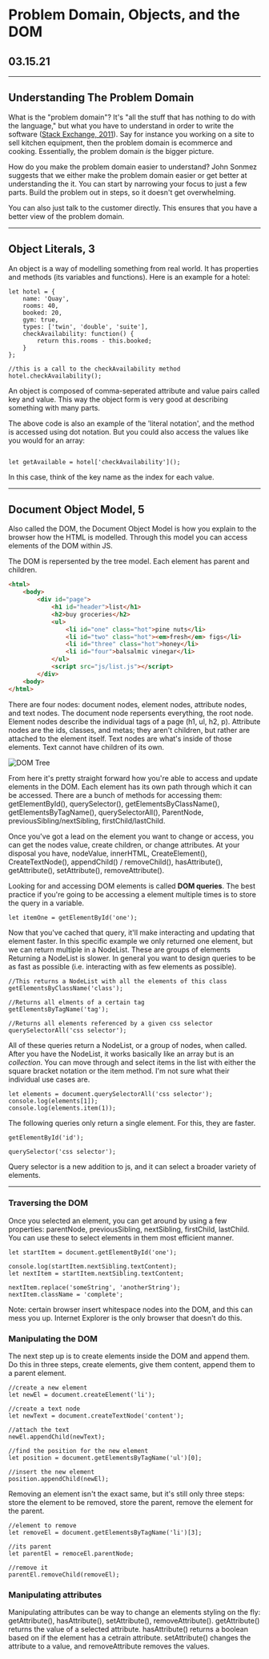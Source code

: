 # Problem Domain, Objects, and the DOM

## 03.15.21

----

## Understanding The Problem Domain

What is the "problem domain"? It's "all the stuff that has nothing to do with the language," but what you have to understand in order to write the software ([Stack Exchange, 2011](https://softwareengineering.stackexchange.com/questions/125926/what-is-problem-domain)). Say for instance you working on a site to sell kitchen equipment, then the problem domain is ecommerce and cooking. Essentially, the problem domain *is* the bigger picture.

How do you make the problem domain easier to understand? John Sonmez suggests that we either make the problem domain easier or get better at understanding the it. You can start by narrowing your focus to just a few parts. Build the problem out in steps, so it doesn't get overwhelming.

You can also just talk to the customer directly. This ensures that you have a better view of the problem domain.

----

## Object Literals, 3

An object is a way of modelling something from real world. It has properties and methods (its variables and functions). Here is an example for a hotel:

````JS
let hotel = {
    name: 'Quay',
    rooms: 40,
    booked: 20,
    gym: true,
    types: ['twin', 'double', 'suite'],
    checkAvailability: function() {
        return this.rooms - this.booked;
    }
};

//this is a call to the checkAvailability method
hotel.checkAvailability();
````

An object is composed of comma-seperated attribute and value pairs called key and value. This way the object form is very good at describing something with many parts.

The above code is also an example of the 'literal notation', and the method is accessed using dot notation. But you could also access the values like you would for an array:

````JS

let getAvailable = hotel['checkAvailability']();

````

In this case, think of the key name as the index for each value.

----

## Document Object Model, 5

Also called the DOM, the Document Object Model is how you explain to the browser how the HTML is modelled. Through this model you can access elements of the DOM within JS.

The DOM is repersented by the tree model. Each element has parent and children.

````HTML
<html>
    <body>
        <div id="page">
            <h1 id="header">list</h1>
            <h2>buy groceries</h2>
            <ul>
                <li id="one" class="hot">pine nuts</li>
                <li id="two" class="hot"><em>fresh</em> figs</li>
                <li id="three" class="hot">honey</li>
                <li id="four">balsalmic vinegar</li>
            </ul>
            <script src="js/list.js"></script>
        </div>
    <body>
</html>
````

There are four nodes: document nodes, element nodes, attribute nodes, and text nodes. The document node repersents everything, the root node. Element nodes describe the individual tags of a page (h1, ul, h2, p). Attribute nodes are the ids, classes, and metas; they aren't children, but rather are attached to the element itself. Text nodes are what's inside of those elements. Text cannot have children of its own.

![DOM Tree](https://northstar-www.dartmouth.edu/doc/idl/html_6.2/images/About_the_Document_Object_Model-1.jpg)

From here it's pretty straight forward how you're able to access and update elements in the DOM. Each element has its own path through which it can be accessed. There are a bunch of methods for accessing them:  getElementById(), querySelector(), getElementsByClassName(), getElementsByTagName(), querySelectorAll(), ParentNode, previousSibling/nextSibling, firstChild/lastChild.

Once you've got a lead on the element you want to change or access, you can get the nodes value, create children, or change attributes. At your disposal you have, nodeValue, innerHTML, CreateElement(), CreateTextNode(), appendChild() / removeChild(), hasAttribute(), getAttribute(), setAttribute(), removeAttribute().

Looking for and accessing DOM elements is called __DOM queries__. The best practice if you're going to be accessing a element multiple times is to store the query in a variable.

````JS
let itemOne = getElementById('one');
````

Now that you've cached that query, it'll make interacting and updating that element faster. In this specific example we only returned one element, but we can return multiple in a NodeList. These are groups of elements Returning a NodeList is slower. In general you want to design queries to be as fast as possible (i.e. interacting with as few elements as possible).

````JS
//This returns a NodeList with all the elements of this class
getElementsByClassName('class');

//Returns all elments of a certain tag
getElementsByTagName('tag');

//Returns all elements referenced by a given css selector
querySelectorAll('css selector');
````

All of these queries return a NodeList, or a group of nodes, when called. After you have the NodeList, it works basically like an array but is an *collection*. You can move through and select items in the list with either the square bracket notation or the item method. I'm not sure what their individual use cases are.

````JS
let elements = document.querySelectorAll('css selector');
console.log(elements[1]);
console.log(elements.item(1));
````

The following queries only return a single element. For this, they are faster.

````JS 
getElementById('id');

querySelector('css selector');
````

Query selector is a new addition to js, and it can select a broader variety of elements.

----

### Traversing the DOM

Once you selected an element, you can get around by using a few properties: parentNode, previousSibling, nextSibling, firstChild, lastChild. You can use these to select elements in them most efficient manner. 

````JS
let startItem = document.getElementById('one');

console.log(startItem.nextSibling.textContent);
let nextItem = startItem.nextSibling.textContent;

nextItem.replace('someString', 'anotherString');
nextItem.className = 'complete';
````

Note: certain browser insert whitespace nodes into the DOM, and this can mess you up. Internet Explorer is the only browser that doesn't do this.

### Manipulating the DOM

The next step up is to create elements inside the DOM and append them. Do this in three steps, create elements, give them content, append them to a parent element.

````JS
//create a new element
let newEl = document.createElement('li');

//create a text node
let newText = document.createTextNode('content');

//attach the text
newEl.appendChild(newText);

//find the position for the new element
let position = document.getElementsByTagName('ul')[0];

//insert the new element
position.appendChild(newEl);
````

Removing an element isn't the exact same, but it's still only three steps: store the element to be removed, store the parent, remove the element for the parent.

````JS
//element to remove
let removeEl = document.getElementsByTagName('li')[3];

//its parent
let parentEl = remoceEl.parentNode;

//remove it
parentEl.removeChild(removeEl);
````

### Manipulating attributes

Manipulating attributes can be way to change an elements styling on the fly: getAttribute(), hasAttribute(), setAttribute(), removeAttribute(). getAttribute() returns the value of a selected attribute. hasAttribute() returns a boolean based on if the element has a cetrain attribute. setAttribute() changes the attribute to a value, and removeAttribute removes the values.
